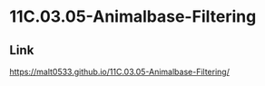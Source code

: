# 11C.03.05-Animalbase-Filtering

## Link

https://malt0533.github.io/11C.03.05-Animalbase-Filtering/
